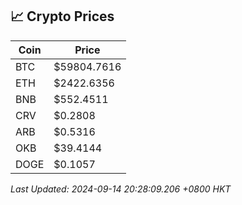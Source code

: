 ## 📈 Crypto Prices

| Coin | Price |
| ---- | ----- |
| BTC | $59804.7616 |
| ETH | $2422.6356 |
| BNB | $552.4511 |
| CRV | $0.2808 |
| ARB | $0.5316 |
| OKB | $39.4144 |
| DOGE | $0.1057 |

_Last Updated: 2024-09-14 20:28:09.206 +0800 HKT_